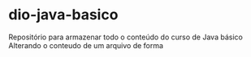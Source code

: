 # dio-java-basico
Repositório para armazenar todo o conteúdo do curso de Java básico
Alterando o conteudo de um arquivo de forma 